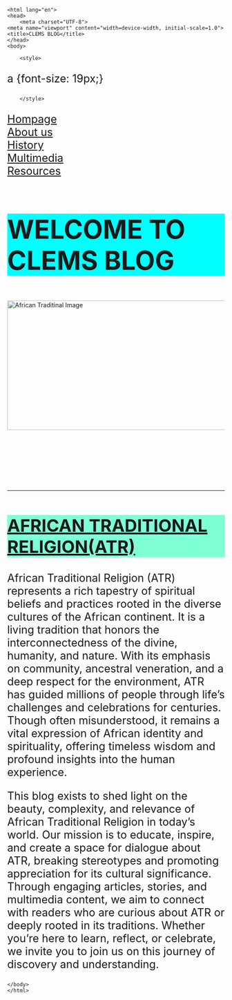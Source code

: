 <!DOCTYPE html>
    <html lang="en">
    <head>
        <meta charset="UTF-8">
    <meta name="viewport" content="width=device-width, initial-scale=1.0">
    <title>CLEMS BLOG</title>
    </head>
    <body>

        <style>
a {font-size: 19px;}

        </style>
<a href="Hompage.html" >Hompage</a>
<br>
<a href="About us.html" >About us</a>
<br>
<a href="History.html" >History</a>
<br>
<a href="Multimedia.html" >Multimedia</a>
<br>
<a href="Resources.html" >Resources</a>

<style>
p {
    font-size: 25px;
}

h1 {
    font-size: 60px;
    background-color: aqua;
}
</style>
<h1>WELCOME TO CLEMS BLOG</h1>

<br>
<img src="https://www.wantedinafrica.com/i/featured/storage/uploads/2020/03/Ghana_Festivals@2x.jpg" style="width: 900px; height: 300px;"      alt="African Traditinal Image">

<br><br><br>
<hr>
    <style>
h2 {
    font-size: 40px;
    background-color: aquamarine;
}
    </style>   
<h2><u>AFRICAN TRADITIONAL RELIGION(ATR)</u></h2>

<p>African Traditional Religion (ATR) represents a rich tapestry of spiritual beliefs and practices rooted in the diverse cultures of the African continent. It is a living tradition that honors the interconnectedness of the divine, humanity, and nature. With its emphasis on community, ancestral veneration, and a deep respect for the environment, ATR has guided millions of people through life’s challenges and celebrations for centuries. Though often misunderstood, it remains a vital expression of African identity and spirituality, offering timeless wisdom and profound insights into the human experience.
</p>

<p>This blog exists to shed light on the beauty, complexity, and relevance of African Traditional Religion in today’s world. Our mission is to educate, inspire, and create a space for dialogue about ATR, breaking stereotypes and promoting appreciation for its cultural significance. Through engaging articles, stories, and multimedia content, we aim to connect with readers who are curious about ATR or deeply rooted in its traditions. Whether you’re here to learn, reflect, or celebrate, we invite you to join us on this journey of discovery and understanding.</p>

    </body>
    </html>
